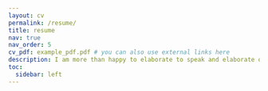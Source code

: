 ```yaml
---
layout: cv
permalink: /resume/
title: resume
nav: true
nav_order: 5
cv_pdf: example_pdf.pdf # you can also use external links here
description: I am more than happy to elaborate to speak and elaborate on my skills and experience. Feel free to reach out!
toc:
  sidebar: left
---
```

